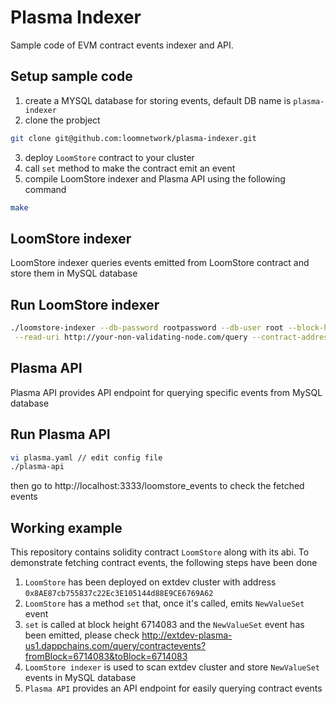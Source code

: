 Plasma Indexer
===

Sample code of EVM contract events indexer and API. 

## Setup sample code
1. create a MYSQL database for storing events, default DB name is `plasma-indexer`
2. clone the probject 
```sh
git clone git@github.com:loomnetwork/plasma-indexer.git
```
3. deploy `LoomStore` contract to your cluster
4. call `set` method to make the contract emit an event
5. compile LoomStore indexer and Plasma API using the following command
```sh
make
```

## LoomStore indexer
LoomStore indexer queries events emitted from LoomStore contract and store them in MySQL database

## Run LoomStore indexer
```sh
./loomstore-indexer --db-password rootpassword --db-user root --block-height 5714082 \
 --read-uri http://your-non-validating-node.com/query --contract-address 0x8AE87cb755837c22Ec3E105144d88E9CE6769A62
```

## Plasma API
Plasma API provides API endpoint for querying specific events from MySQL database

## Run Plasma API
```sh
vi plasma.yaml // edit config file
./plasma-api
```
then go to http://localhost:3333/loomstore_events to check the fetched events

## Working example 

This repository contains solidity contract `LoomStore` along with its abi.
To demonstrate fetching contract events, the following steps have been done
1. `LoomStore` has been deployed on extdev cluster with address `0x8AE87cb755837c22Ec3E105144d88E9CE6769A62`
2. `LoomStore` has a method `set` that, once it's called, emits `NewValueSet` event
3. `set` is called at block height 6714083 and the `NewValueSet` event has been emitted, please check
http://extdev-plasma-us1.dappchains.com/query/contractevents?fromBlock=6714083&toBlock=6714083
4. `LoomStore indexer` is used to scan extdev cluster and store `NewValueSet` events in MySQL database
5. `Plasma API` provides an API endpoint for easily querying contract events 